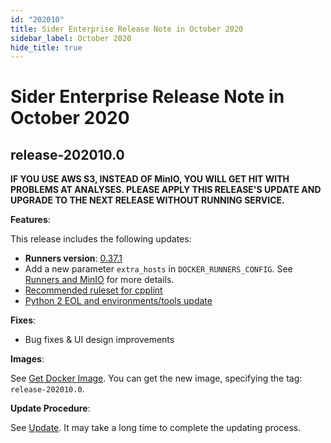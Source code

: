 ```yaml
---
id: "202010"
title: Sider Enterprise Release Note in October 2020
sidebar_label: October 2020
hide_title: true
---
```


# Sider Enterprise Release Note in October 2020

## release-202010.0

**IF YOU USE AWS S3, INSTEAD OF MinIO, YOU WILL GET HIT WITH PROBLEMS AT ANALYSES. PLEASE APPLY THIS RELEASE'S UPDATE AND UPGRADE TO THE NEXT RELEASE WITHOUT RUNNING SERVICE.**

**Features**:

This release includes the following updates:

- **Runners version**: [0.37.1](https://github.com/sider/runners/releases/tag/0.37.1)
- Add a new parameter `extra_hosts` in `DOCKER_RUNNERS_CONFIG`. See [Runners and MinIO](../config.md#runners-and-minio) for more details.
- [Recommended ruleset for cpplint](../../news/2020.md#recommended-ruleset-for-cpplint)
- [Python 2 EOL and environments/tools update](../../news/2020.md#python-2-eol-and-environmentstools-update)

**Fixes**:

- Bug fixes & UI design improvements

**Images**:

See [Get Docker Image](../installation.md#get-docker-image). You can get the new image, specifying the tag: `release-202010.0`.

**Update Procedure**:

See [Update](../updating.md). It may take a long time to complete the updating process.
